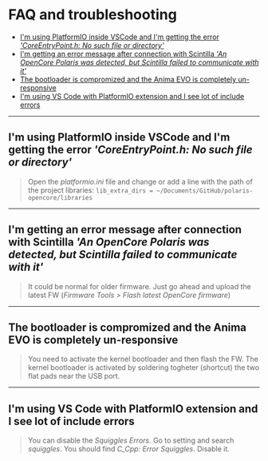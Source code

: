 # FAQ and troubleshooting

- [I'm using PlatformIO inside VSCode and I'm getting the error *'CoreEntryPoint.h: No such file or directory'*](#im-using-platformio-inside-vscode-and-im-getting-the-error-coreentrypointh-no-such-file-or-directory)
- [I'm getting an error message after connection with Scintilla *'An OpenCore Polaris was detected, but Scintilla failed to communicate with it'*](#im-getting-an-error-message-after-connection-with-scintilla-an-opencore-polaris-was-detected-but-scintilla-failed-to-communicate-with-it)
- [The bootloader is compromized and the Anima EVO is completely un-responsive](#the-bootloader-is-compromized-and-the-anima-evo-is-completely-un-responsive)
- [I'm using VS Code with PlatformIO extension and I see lot of include errors](#im-using-vs-code-with-platformio-extension-and-i-see-lot-of-include-errors)


---

## I'm using PlatformIO inside VSCode and I'm getting the error *'CoreEntryPoint.h: No such file or directory'*
>Open the *platformio.ini* file and change or add a line with the path of the project libraries:
>`lib_extra_dirs = ~/Documents/GitHub/polaris-opencore/libraries`

---

## I'm getting an error message after connection with Scintilla *'An OpenCore Polaris was detected, but Scintilla failed to communicate with it'*
>It could be normal for older firmware. Just go ahead and upload the latest FW (*Firmware Tools > Flash latest OpenCore firmware*)

---

## The bootloader is compromized and the Anima EVO is completely un-responsive
>You need to activate the kernel bootloader and then flash the FW. The kernel bootloader is activated by soldering togheter (shortcut) the two flat pads near the USB port.

---

## I'm using VS Code with PlatformIO extension and I see lot of include errors
>You can disable the *Squiggles Errors*. Go to setting and search *squiggles*. You should find *C_Cpp: Error Squiggles*. Disable it.